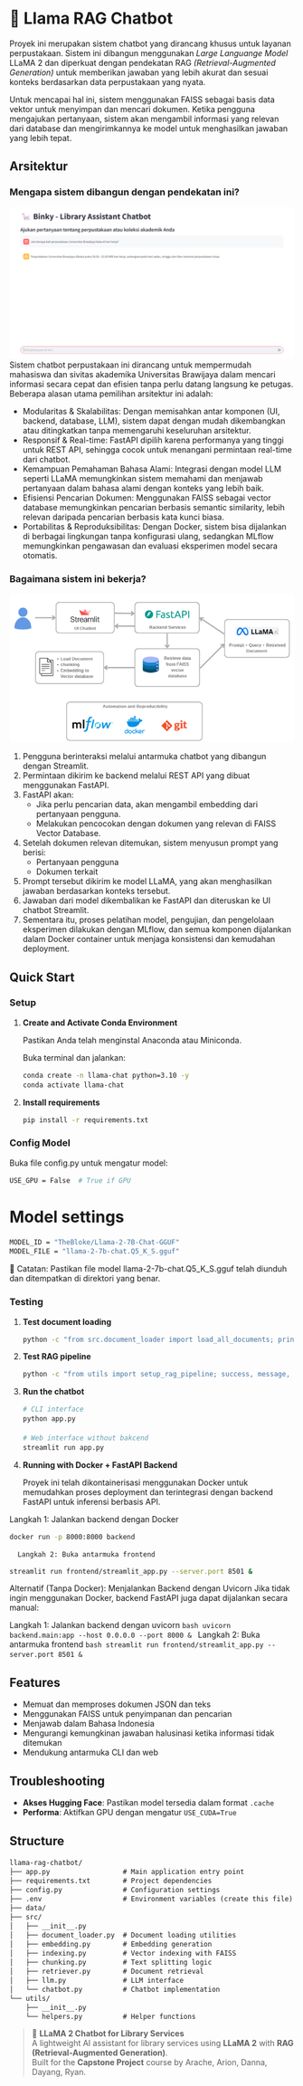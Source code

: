 # 🦙 Llama RAG Chatbot

Proyek ini merupakan sistem chatbot yang dirancang khusus untuk layanan perpustakaan. Sistem ini dibangun menggunakan _Large Languange Model_ LLaMA 2 dan diperkuat dengan pendekatan RAG _(Retrieval-Augmented Generation)_ untuk memberikan jawaban yang lebih akurat dan sesuai konteks berdasarkan data perpustakaan yang nyata.

Untuk mencapai hal ini, sistem menggunakan FAISS sebagai basis data vektor untuk menyimpan dan mencari dokumen. Ketika pengguna mengajukan pertanyaan, sistem akan mengambil informasi yang relevan dari database dan mengirimkannya ke model untuk menghasilkan jawaban yang lebih tepat.

## Arsitektur
### Mengapa sistem dibangun dengan pendekatan ini?
![UI Binky](assets/UI_binky.png)
   Sistem chatbot perpustakaan ini dirancang untuk mempermudah mahasiswa dan sivitas akademika Universitas Brawijaya dalam mencari informasi secara cepat dan efisien tanpa perlu datang langsung ke petugas. Beberapa alasan utama pemilihan arsitektur ini adalah:
   - Modularitas & Skalabilitas: Dengan memisahkan antar komponen (UI, backend, database, LLM), sistem dapat dengan mudah dikembangkan atau ditingkatkan tanpa memengaruhi keseluruhan arsitektur.
   - Responsif & Real-time: FastAPI dipilih karena performanya yang tinggi untuk REST API, sehingga cocok untuk menangani permintaan real-time dari chatbot.
   - Kemampuan Pemahaman Bahasa Alami: Integrasi dengan model LLM seperti LLaMA memungkinkan sistem memahami dan menjawab pertanyaan dalam bahasa alami dengan konteks yang lebih baik.
   - Efisiensi Pencarian Dokumen: Menggunakan FAISS sebagai vector database memungkinkan pencarian berbasis semantic similarity, lebih relevan daripada pencarian berbasis kata kunci biasa.
   - Portabilitas & Reproduksibilitas: Dengan Docker, sistem bisa dijalankan di berbagai lingkungan tanpa konfigurasi ulang, sedangkan MLflow memungkinkan pengawasan dan evaluasi eksperimen model secara otomatis.

### Bagaimana sistem ini bekerja?
![Diagram Arsitektur](assets/diagram_binky.png)

1. Pengguna berinteraksi melalui antarmuka chatbot yang dibangun dengan Streamlit.
2. Permintaan dikirim ke backend melalui REST API yang dibuat menggunakan FastAPI.
3. FastAPI akan:
   - Jika perlu pencarian data, akan mengambil embedding dari pertanyaan pengguna.
   - Melakukan pencocokan dengan dokumen yang relevan di FAISS Vector Database.
5. Setelah dokumen relevan ditemukan, sistem menyusun prompt yang berisi:
   - Pertanyaan pengguna
   - Dokumen terkait
6. Prompt tersebut dikirim ke model LLaMA, yang akan menghasilkan jawaban berdasarkan konteks tersebut.
7. Jawaban dari model dikembalikan ke FastAPI dan diteruskan ke UI chatbot Streamlit.
8. Sementara itu, proses pelatihan model, pengujian, dan pengelolaan eksperimen dilakukan dengan MLflow, dan semua komponen dijalankan dalam Docker container untuk menjaga konsistensi dan kemudahan deployment.

## Quick Start
### Setup

1. **Create and Activate Conda Environment**
   
   Pastikan Anda telah menginstal Anaconda atau Miniconda.

   Buka terminal dan jalankan:
   ```bash
   conda create -n llama-chat python=3.10 -y
   conda activate llama-chat
   ```
   
3. **Install requirements**
   ```bash
   pip install -r requirements.txt
   ```

### Config Model
Buka file config.py untuk mengatur model:
```bash
USE_GPU = False  # True if GPU
```

# Model settings 
```bash
MODEL_ID = "TheBloke/Llama-2-7B-Chat-GGUF"
MODEL_FILE = "llama-2-7b-chat.Q5_K_S.gguf"
```
📌 Catatan: Pastikan file model llama-2-7b-chat.Q5_K_S.gguf telah diunduh dan ditempatkan di direktori yang benar.

### Testing

1. **Test document loading**
   ```bash
   python -c "from src.document_loader import load_all_documents; print(load_all_documents())"
   ```

2. **Test RAG pipeline**
   ```bash
   python -c "from utils import setup_rag_pipeline; success, message, vectorstore = setup_rag_pipeline(); print(message)"
   ```

3. **Run the chatbot**
   ```bash
   # CLI interface
   python app.py
   
   # Web interface without bakcend
   streamlit run app.py
   ```
3. **Running with Docker + FastAPI Backend**

   Proyek ini telah dikontainerisasi menggunakan Docker untuk memudahkan proses deployment dan terintegrasi dengan backend FastAPI untuk inferensi berbasis API.

Langkah 1: Jalankan backend dengan Docker
   ```bash
   docker run -p 8000:8000 backend
   ```

      Langkah 2: Buka antarmuka frontend
   ```bash
   streamlit run frontend/streamlit_app.py --server.port 8501 &
   ```
   Alternatif (Tanpa Docker): Menjalankan Backend dengan Uvicorn
   Jika tidak ingin menggunakan Docker, backend FastAPI juga dapat dijalankan secara manual:

   Langkah 1: Jalankan backend dengan uvicorn
      ```bash
      uvicorn backend.main:app --host 0.0.0.0 --port 8000 &
      ```
      Langkah 2: Buka antarmuka frontend
      ```bash
      streamlit run frontend/streamlit_app.py --server.port 8501 &
      ```
## Features

- Memuat dan memproses dokumen JSON dan teks
- Menggunakan FAISS untuk penyimpanan dan pencarian
- Menjawab dalam Bahasa Indonesia
- Mengurangi kemungkinan jawaban halusinasi ketika informasi tidak ditemukan
- Mendukung antarmuka CLI dan web

## Troubleshooting

- **Akses Hugging Face**: Pastikan model tersedia dalam format `.cache`
- **Performa**: Aktifkan GPU dengan mengatur `USE_CUDA=True`

## Structure

```
llama-rag-chatbot/
├── app.py                  # Main application entry point
├── requirements.txt        # Project dependencies
├── config.py               # Configuration settings
├── .env                    # Environment variables (create this file)
├── data/
├── src/
│   ├── __init__.py
│   ├── document_loader.py  # Document loading utilities
│   ├── embedding.py        # Embedding generation
│   ├── indexing.py         # Vector indexing with FAISS
│   ├── chunking.py         # Text splitting logic
│   ├── retriever.py        # Document retrieval
│   ├── llm.py              # LLM interface
│   └── chatbot.py          # Chatbot implementation
└── utils/
    ├── __init__.py
    └── helpers.py          # Helper functions
```



> 🦙 **LLaMA 2 Chatbot for Library Services**  
> A lightweight AI assistant for library services using **LLaMA 2** with **RAG (Retrieval-Augmented Generation)**.  
> Built for the **Capstone Project** course by Arache, Arion, Danna, Dayang, Ryan.
